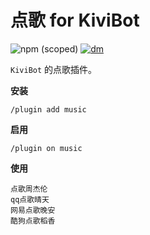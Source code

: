 # 点歌 for KiviBot

![npm (scoped)](https://img.shields.io/npm/v/kivibot-plugin-music?color=527dec&label=kivibot-plugin-music&style=flat-square)
[![dm](https://shields.io/npm/dm/kivibot-plugin-music?style=flat-square)](https://www.npmjs.com/package/kivibot-plugin-music)

`KiviBot` 的点歌插件。

**安装**

```shell
/plugin add music
```

**启用**

```shell
/plugin on music
```

**使用**

```shell
点歌周杰伦
qq点歌晴天
网易点歌晚安
酷狗点歌稻香
```
